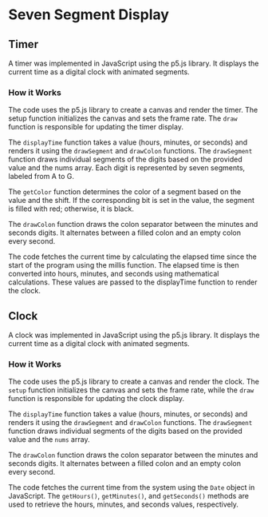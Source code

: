 # Seven Segment Display

## Timer

A timer was implemented in JavaScript using the p5.js library. It displays the current time as a digital clock with animated segments.

### How it Works

The code uses the p5.js library to create a canvas and render the timer. The setup function initializes the canvas and sets the frame rate. The `draw` function is responsible for updating the timer display.

The `displayTime` function takes a value (hours, minutes, or seconds) and renders it using the `drawSegment` and `drawColon` functions. The `drawSegment` function draws individual segments of the digits based on the provided value and the nums array. Each digit is represented by seven segments, labeled from A to G.

The `getColor` function determines the color of a segment based on the value and the shift. If the corresponding bit is set in the value, the segment is filled with red; otherwise, it is black.

The `drawColon` function draws the colon separator between the minutes and seconds digits. It alternates between a filled colon and an empty colon every second.

The code fetches the current time by calculating the elapsed time since the start of the program using the millis function. The elapsed time is then converted into hours, minutes, and seconds using mathematical calculations. These values are passed to the displayTime function to render the clock.

## Clock

A clock was implemented in JavaScript using the p5.js library. It displays the current time as a digital clock with animated segments.

### How it Works

The code uses the p5.js library to create a canvas and render the clock. The `setup` function initializes the canvas and sets the frame rate, while the `draw` function is responsible for updating the clock display.

The `displayTime` function takes a value (hours, minutes, or seconds) and renders it using the `drawSegment` and `drawColon` functions. The `drawSegment` function draws individual segments of the digits based on the provided value and the `nums` array.

The `drawColon` function draws the colon separator between the minutes and seconds digits. It alternates between a filled colon and an empty colon every second.

The code fetches the current time from the system using the `Date` object in JavaScript. The `getHours()`, `getMinutes()`, and `getSeconds()` methods are used to retrieve the hours, minutes, and seconds values, respectively.
